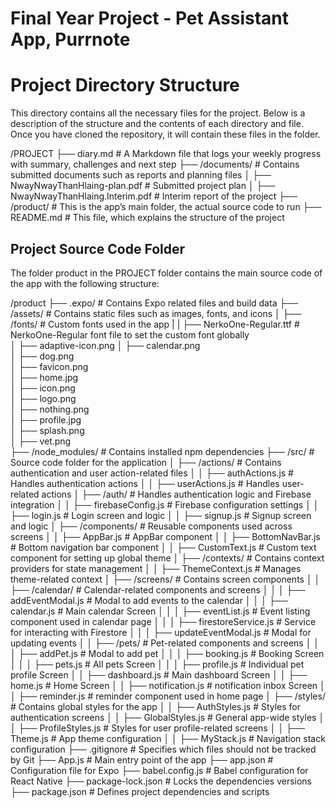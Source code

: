 # Final Year Project - Pet Assistant App, Purrnote

# Project Directory Structure

This directory contains all the necessary files for the project. Below is a description of the structure and the contents of each directory and file. Once you have cloned the repository, it will contain these files in the folder.

/PROJECT
    ├── diary.md              # A Markdown file that logs your weekly progress with summary, challenges and next step
    ├── /documents/           # Contains submitted documents such as reports and planning files
    │   ├── NwayNwayThanHlaing-plan.pdf  # Submitted project plan
    │   ├── NwayNwayThanHlaing.Interim.pdf  # Interim report of the project
    ├── /product/             # This is the app’s main folder, the actual source code to run
    ├── README.md             # This file, which explains the structure of the project


## Project Source Code Folder
The folder product in the PROJECT folder contains the main source code of the app with the following structure:

/product
    ├── .expo/                # Contains Expo related files and build data
    ├── /assets/              # Contains static files such as images, fonts, and icons
    │   ├── /fonts/           # Custom fonts used in the app 
    |   |   ├── NerkoOne-Regular.ttf    # NerkoOne-Regular font file to set the custom font globally   
    │   ├── adaptive-icon.png 
    │   ├── calendar.png      
    │   ├── dog.png           
    │   ├── favicon.png       
    │   ├── home.jpg          
    │   ├── icon.png          
    │   ├── logo.png          
    │   ├── nothing.png       
    │   ├── profile.jpg       
    │   ├── splash.png        
    │   ├── vet.png           
    ├── /node_modules/        # Contains installed npm dependencies
    ├── /src/                 # Source code folder for the application
    │   ├── /actions/         # Contains authentication and user action-related files
    │   │   ├── authActions.js  # Handles authentication actions
    │   │   ├── userActions.js  # Handles user-related actions
    │   ├── /auth/            # Handles authentication logic and Firebase integration
    │   │   ├── firebaseConfig.js  # Firebase configuration settings
    │   │   ├── login.js         # Login screen and logic
    │   │   ├── signup.js        # Signup screen and logic
    │   ├── /components/       # Reusable components used across screens
    │   │   ├── AppBar.js      # AppBar component
    │   │   ├── BottomNavBar.js  # Bottom navigation bar component
    │   │   ├── CustomText.js  # Custom text component for setting up global theme
    │   ├── /contexts/         # Contains context providers for state management
    │   │   ├── ThemeContext.js  # Manages theme-related context
    │   ├── /screens/          # Contains screen components
    │   │   ├── /calendar/     # Calendar-related components and screens
    │   │   │   ├── addEventModal.js  # Modal to add events to the calendar
    │   │   │   ├── calendar.js      # Main calendar Screen
    │   │   │   ├── eventList.js     # Event listing component used in calendar page
    │   │   │   ├── firestoreService.js  # Service for interacting with Firestore
    │   │   │   ├── updateEventModal.js  # Modal for updating events
    │   │   ├── /pets/          # Pet-related components and screens
    │   │   │   ├── addPet.js   # Modal to add pet
    │   │   │   ├── booking.js  # Booking Screen
    │   │   │   ├── pets.js     # All pets Screen
    │   │   │   ├── profile.js  # Individual pet profile Screen
    │   │   ├── dashboard.js  # Main dashboard Screen
    │   │   ├── home.js     # Home Screen
    │   │   ├── notification.js  # notification inbox Screen
    │   │   ├── reminder.js    # reminder component used in home page
    │   ├── /styles/           # Contains global styles for the app
    │   │   ├── AuthStyles.js  # Styles for authentication screens
    │   │   ├── GlobalStyles.js  # General app-wide styles
    │   │   ├── ProfileStyles.js  # Styles for user profile-related screens
    │   │   ├── Theme.js       # App theme configuration
    │   │   ├── MyStack.js     # Navigation stack configuration
    ├── .gitignore             # Specifies which files should not be tracked by Git
    ├── App.js                 # Main entry point of the app
    ├── app.json               # Configuration file for Expo
    ├── babel.config.js        # Babel configuration for React Native
    ├── package-lock.json      # Locks the dependencies versions
    ├── package.json           # Defines project dependencies and scripts
